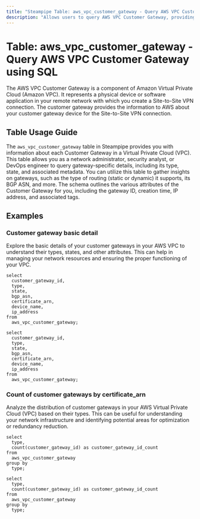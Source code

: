 ```yaml
---
title: "Steampipe Table: aws_vpc_customer_gateway - Query AWS VPC Customer Gateway using SQL"
description: "Allows users to query AWS VPC Customer Gateway, providing detailed information about each Customer Gateway in a Virtual Private Cloud (VPC)."
---
```


# Table: aws_vpc_customer_gateway - Query AWS VPC Customer Gateway using SQL

The AWS VPC Customer Gateway is a component of Amazon Virtual Private Cloud (Amazon VPC). It represents a physical device or software application in your remote network with which you create a Site-to-Site VPN connection. The customer gateway provides the information to AWS about your customer gateway device for the Site-to-Site VPN connection.

## Table Usage Guide

The `aws_vpc_customer_gateway` table in Steampipe provides you with information about each Customer Gateway in a Virtual Private Cloud (VPC). This table allows you as a network administrator, security analyst, or DevOps engineer to query gateway-specific details, including its type, state, and associated metadata. You can utilize this table to gather insights on gateways, such as the type of routing (static or dynamic) it supports, its BGP ASN, and more. The schema outlines the various attributes of the Customer Gateway for you, including the gateway ID, creation time, IP address, and associated tags.

## Examples

### Customer gateway basic detail
Explore the basic details of your customer gateways in your AWS VPC to understand their types, states, and other attributes. This can help in managing your network resources and ensuring the proper functioning of your VPC.

```sql+postgres
select
  customer_gateway_id,
  type,
  state,
  bgp_asn,
  certificate_arn,
  device_name,
  ip_address
from
  aws_vpc_customer_gateway;
```

```sql+sqlite
select
  customer_gateway_id,
  type,
  state,
  bgp_asn,
  certificate_arn,
  device_name,
  ip_address
from
  aws_vpc_customer_gateway;
```


### Count of customer gateways by certificate_arn
Analyze the distribution of customer gateways in your AWS Virtual Private Cloud (VPC) based on their types. This can be useful for understanding your network infrastructure and identifying potential areas for optimization or redundancy reduction.

```sql+postgres
select
  type,
  count(customer_gateway_id) as customer_gateway_id_count
from
  aws_vpc_customer_gateway
group by
  type;
```

```sql+sqlite
select
  type,
  count(customer_gateway_id) as customer_gateway_id_count
from
  aws_vpc_customer_gateway
group by
  type;
```